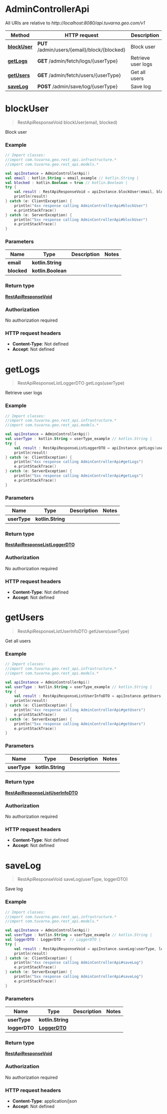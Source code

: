 # AdminControllerApi

All URIs are relative to *http://localhost:8080/api.tuvarna.geo.com/v1*

Method | HTTP request | Description
------------- | ------------- | -------------
[**blockUser**](AdminControllerApi.md#blockUser) | **PUT** /admin/users/{email}/block/{blocked} | Block user
[**getLogs**](AdminControllerApi.md#getLogs) | **GET** /admin/fetch/logs/{userType} | Retrieve user logs
[**getUsers**](AdminControllerApi.md#getUsers) | **GET** /admin/fetch/users/{userType} | Get all users
[**saveLog**](AdminControllerApi.md#saveLog) | **POST** /admin/save/log/{userType} | Save log


<a id="blockUser"></a>
# **blockUser**
> RestApiResponseVoid blockUser(email, blocked)

Block user

### Example
```kotlin
// Import classes:
//import com.tuvarna.geo.rest_api.infrastructure.*
//import com.tuvarna.geo.rest_api.models.*

val apiInstance = AdminControllerApi()
val email : kotlin.String = email_example // kotlin.String | 
val blocked : kotlin.Boolean = true // kotlin.Boolean | 
try {
    val result : RestApiResponseVoid = apiInstance.blockUser(email, blocked)
    println(result)
} catch (e: ClientException) {
    println("4xx response calling AdminControllerApi#blockUser")
    e.printStackTrace()
} catch (e: ServerException) {
    println("5xx response calling AdminControllerApi#blockUser")
    e.printStackTrace()
}
```

### Parameters

Name | Type | Description  | Notes
------------- | ------------- | ------------- | -------------
 **email** | **kotlin.String**|  |
 **blocked** | **kotlin.Boolean**|  |

### Return type

[**RestApiResponseVoid**](RestApiResponseVoid.md)

### Authorization

No authorization required

### HTTP request headers

 - **Content-Type**: Not defined
 - **Accept**: Not defined

<a id="getLogs"></a>
# **getLogs**
> RestApiResponseListLoggerDTO getLogs(userType)

Retrieve user logs

### Example
```kotlin
// Import classes:
//import com.tuvarna.geo.rest_api.infrastructure.*
//import com.tuvarna.geo.rest_api.models.*

val apiInstance = AdminControllerApi()
val userType : kotlin.String = userType_example // kotlin.String | 
try {
    val result : RestApiResponseListLoggerDTO = apiInstance.getLogs(userType)
    println(result)
} catch (e: ClientException) {
    println("4xx response calling AdminControllerApi#getLogs")
    e.printStackTrace()
} catch (e: ServerException) {
    println("5xx response calling AdminControllerApi#getLogs")
    e.printStackTrace()
}
```

### Parameters

Name | Type | Description  | Notes
------------- | ------------- | ------------- | -------------
 **userType** | **kotlin.String**|  |

### Return type

[**RestApiResponseListLoggerDTO**](RestApiResponseListLoggerDTO.md)

### Authorization

No authorization required

### HTTP request headers

 - **Content-Type**: Not defined
 - **Accept**: Not defined

<a id="getUsers"></a>
# **getUsers**
> RestApiResponseListUserInfoDTO getUsers(userType)

Get all users

### Example
```kotlin
// Import classes:
//import com.tuvarna.geo.rest_api.infrastructure.*
//import com.tuvarna.geo.rest_api.models.*

val apiInstance = AdminControllerApi()
val userType : kotlin.String = userType_example // kotlin.String | 
try {
    val result : RestApiResponseListUserInfoDTO = apiInstance.getUsers(userType)
    println(result)
} catch (e: ClientException) {
    println("4xx response calling AdminControllerApi#getUsers")
    e.printStackTrace()
} catch (e: ServerException) {
    println("5xx response calling AdminControllerApi#getUsers")
    e.printStackTrace()
}
```

### Parameters

Name | Type | Description  | Notes
------------- | ------------- | ------------- | -------------
 **userType** | **kotlin.String**|  |

### Return type

[**RestApiResponseListUserInfoDTO**](RestApiResponseListUserInfoDTO.md)

### Authorization

No authorization required

### HTTP request headers

 - **Content-Type**: Not defined
 - **Accept**: Not defined

<a id="saveLog"></a>
# **saveLog**
> RestApiResponseVoid saveLog(userType, loggerDTO)

Save log

### Example
```kotlin
// Import classes:
//import com.tuvarna.geo.rest_api.infrastructure.*
//import com.tuvarna.geo.rest_api.models.*

val apiInstance = AdminControllerApi()
val userType : kotlin.String = userType_example // kotlin.String | 
val loggerDTO : LoggerDTO =  // LoggerDTO | 
try {
    val result : RestApiResponseVoid = apiInstance.saveLog(userType, loggerDTO)
    println(result)
} catch (e: ClientException) {
    println("4xx response calling AdminControllerApi#saveLog")
    e.printStackTrace()
} catch (e: ServerException) {
    println("5xx response calling AdminControllerApi#saveLog")
    e.printStackTrace()
}
```

### Parameters

Name | Type | Description  | Notes
------------- | ------------- | ------------- | -------------
 **userType** | **kotlin.String**|  |
 **loggerDTO** | [**LoggerDTO**](LoggerDTO.md)|  |

### Return type

[**RestApiResponseVoid**](RestApiResponseVoid.md)

### Authorization

No authorization required

### HTTP request headers

 - **Content-Type**: application/json
 - **Accept**: Not defined

